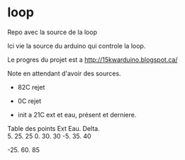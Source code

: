 loop
====

Repo avec la source de la loop

Ici vie la source du arduino qui controle la loop.

Le progres du projet est a http://15kwarduino.blogspot.ca/


Note en attendant d'avoir des sources.

- 82C rejet
- 0C rejet

- init a 21C ext et eau, présent et derniere.


Table des points 
Ext    Eau.   Delta.   
5.      25.    25
0.      30.    30
-5.     35.    40

-25.    60.    85

